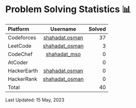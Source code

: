 # Problem Solving Statistics 📊 

| Platform | Username | Solved |
| :--- | :---: | -----------: |
| Codeforces | [shahadat.osman](https://codeforces.com/profile/shahadat.osman) | 37 |
| LeetCode | [shahadat_osman](https://codeforces.com/profile/shahadat_osman) | 3 |
| CodeChef | [shahadat_mso](https://www.codechef.com/users/shahadat_mso) | 0 |
| AtCoder |  | 0 |
| HackerEarth | [shahadat.osman](https://www.hackerearth.com/@shahadat.osman) | 0 |
| HackerRank | [shahadat_osman](https://www.hackerrank.com/shahadat_osman) | 0 |
| Total | | 40 |

Last Updated: 15 May, 2023

